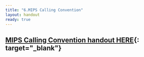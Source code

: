 ```yaml
---
title: "6.MIPS Calling Convention"
layout: handout
ready: true
---
```


[MIPS Calling Convention handout HERE](./calling_convention.html){: target="_blank"}
----------------
